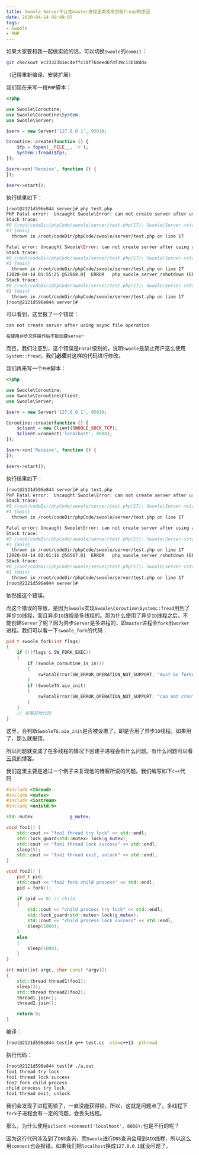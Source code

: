```yaml
---
title: Swoole Server不让在master进程里面使用协程fread的原因
date: 2020-04-14 09:49:07
tags:
- Swoole
- PHP
---
```


如果大家要和我一起做实验的话，可以切换`Swoole`的`commit`：

```bash
git checkout ec23323b1ec4effc3df764eed6fdf39c13b18dda
```

（记得重新编译、安装扩展）

我们现在来写一段`PHP`脚本：

```php
<?php

use Swoole\Coroutine;
use Swoole\Coroutine\System;
use Swoole\Server;

$serv = new Server('127.0.0.1', 9501);

Coroutine::create(function () {
    $fp = fopen(__FILE__, 'r');
    System::fread($fp);
});

$serv->on('Receive', function () {
});

$serv->start();
```

执行结果如下：

```bash
[root@2121d596e844 server]# php test.php
PHP Fatal error:  Uncaught Swoole\Error: can not create server after using async file operation in /root/codeDir/phpCode/swoole/server/test.php:17
Stack trace:
#0 /root/codeDir/phpCode/swoole/server/test.php(17): Swoole\Server->start()
#1 {main}
  thrown in /root/codeDir/phpCode/swoole/server/test.php on line 17

Fatal error: Uncaught Swoole\Error: can not create server after using async file operation in /root/codeDir/phpCode/swoole/server/test.php:17
Stack trace:
#0 /root/codeDir/phpCode/swoole/server/test.php(17): Swoole\Server->start()
#1 {main}
  thrown in /root/codeDir/phpCode/swoole/server/test.php on line 17
[2020-04-14 01:55:25 @52968.0]	ERROR	php_swoole_server_rshutdown (ERRNO 503): Fatal error: Uncaught Swoole\Error: can not create server after using async file operation in /root/codeDir/phpCode/swoole/server/test.php:17
Stack trace:
#0 /root/codeDir/phpCode/swoole/server/test.php(17): Swoole\Server->start()
#1 {main}
  thrown in /root/codeDir/phpCode/swoole/server/test.php on line 17
[root@2121d596e844 server]#
```

可以看到，这里报了一个错误：

```bash
can not create server after using async file operation

在使用异步文件操作后不能创建server
```

而且，我们注意到，这个错误是`Fatal`级别的，说明`Swoole`是禁止用户这么使用`System::fread`，我们**必须**对这样的代码进行修改。

我们再来写一个`PHP`脚本：

```php
<?php

use Swoole\Coroutine;
use Swoole\Coroutine\Client;
use Swoole\Server;

$serv = new Server('127.0.0.1', 9501);

Coroutine::create(function () {
    $client = new Client(SWOOLE_SOCK_TCP);
    $client->connect('localhost', 8088);
});

$serv->on('Receive', function () {
});

$serv->start();
```

执行结果如下：

```bash
[root@2121d596e844 server]# php test.php
PHP Fatal error:  Uncaught Swoole\Error: can not create server after using async file operation in /root/codeDir/phpCode/swoole/server/test.php:17
Stack trace:
#0 /root/codeDir/phpCode/swoole/server/test.php(17): Swoole\Server->start()
#1 {main}
  thrown in /root/codeDir/phpCode/swoole/server/test.php on line 17

Fatal error: Uncaught Swoole\Error: can not create server after using async file operation in /root/codeDir/phpCode/swoole/server/test.php:17
Stack trace:
#0 /root/codeDir/phpCode/swoole/server/test.php(17): Swoole\Server->start()
#1 {main}
  thrown in /root/codeDir/phpCode/swoole/server/test.php on line 17
[2020-04-14 02:01:16 @56567.0]	ERROR	php_swoole_server_rshutdown (ERRNO 503): Fatal error: Uncaught Swoole\Error: can not create server after using async file operation in /root/codeDir/phpCode/swoole/server/test.php:17
Stack trace:
#0 /root/codeDir/phpCode/swoole/server/test.php(17): Swoole\Server->start()
#1 {main}
  thrown in /root/codeDir/phpCode/swoole/server/test.php on line 17
[root@2121d596e844 server]#
```

依然报这个错误。

而这个错误的导致，是因为`Swoole`实现`Swoole\Coroutine\System::fread`用到了异步`IO`线程，而且异步`IO`线程是多线程的。那为什么使用了异步`IO`线程之后，不能创建`Server`了呢？因为异步`Server`是多进程的，即`master`进程会`fork`出`worker`进程。我们可以看一下`swoole_fork`的代码：

```cpp
pid_t swoole_fork(int flags)
{
    if (!(flags & SW_FORK_EXEC))
    {
        if (swoole_coroutine_is_in())
        {
            swFatalError(SW_ERROR_OPERATION_NOT_SUPPORT, "must be forked outside the coroutine");
        }
        if (SwooleTG.aio_init)
        {
            swFatalError(SW_ERROR_OPERATION_NOT_SUPPORT, "can not create server after using async file operation");
        }
    }
    // 省略其他代码
}
```

这里，会判断`SwooleTG.aio_init`是否被设置了，即是否用了异步`IO`线程。如果用了，那么就报错。

所以问题就变成了在多线程的情况下创建子进程会有什么问题。有什么问题可以看[云风的博客](https://blog.codingnow.com/2011/01/fork_multi_thread.html)。

我们这里主要是通过一个例子来复现他的博客所说的问题。我们编写如下`c++`代码：

```cpp
#include <thread>
#include <mutex>
#include <iostream>
#include <unistd.h>

std::mutex              g_mutex;

void foo1() {
    std::cout << "foo1 thread try lock" << std::endl;
    std::lock_guard<std::mutex> lock(g_mutex);
    std::cout << "foo1 thread lock success" << std::endl;
    sleep(5);
    std::cout << "foo1 thread exit, unlock" << std::endl;
}

void foo2() {
    pid_t pid;
    std::cout << "foo2 fork child process" << std::endl;
    pid = fork();

    if (pid == 0) // child
    {
        std::cout << "child process try lock" << std::endl;
        std::lock_guard<std::mutex> lock(g_mutex);
        std::cout << "child process lock success" << std::endl;
        sleep(1000);
    }
    else
    {
        sleep(1000);
    }
}

int main(int argc, char const *argv[])
{
    std::thread thread1(foo1);
    sleep(2);
    std::thread thread2(foo2);
    thread1.join();
    thread2.join();

    return 0;
}
```

编译：

```bash
[root@2121d596e844 test]# g++ test.cc -std=c++11 -pthread
```

执行代码：

```bash
[root@2121d596e844 test]# ./a.out
foo1 thread try lock
foo1 thread lock success
foo2 fork child process
child process try lock
foo1 thread exit, unlock

```

我们会发现子进程死锁了，一直没能获得锁。所以，这就是问题点了。多线程下`fork`子进程会有一定的问题，会丢失线程。

那么，为什么使用`$client->connect('localhost', 8088);`也是不行的呢？

因为这行代码涉及到了`DNS`查询，而`Swoole`进行`DNS`查询会用到`AIO`线程，所以这么用`connect`也会报错。如果我们把`localhost`换成`127.0.0.1`就没问题了。
